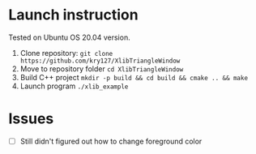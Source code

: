 # Launch instruction

Tested on Ubuntu OS 20.04 version.

1. Clone repository:
`git clone https://github.com/kry127/XlibTriangleWindow`
2. Move to repository folder
`cd XlibTriangleWindow`
3. Build C++ project
`mkdir -p build && cd build && cmake .. && make`
4. Launch program
`./xlib_example`

# Issues
-[ ] Still didn't figured out how to change foreground color
